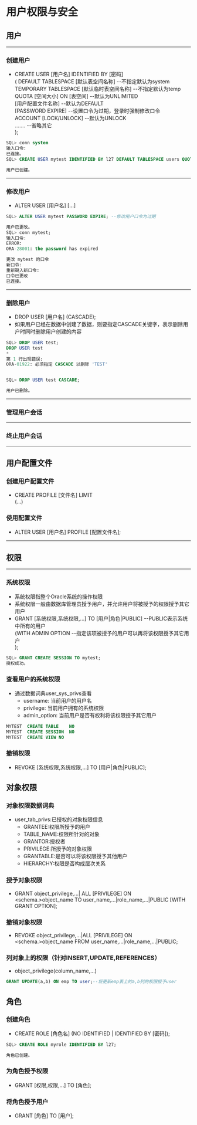 # 用户权限与安全
## 用户
---
### 创建用户
- CREATE USER [用户名] IDENTIFIED BY [密码]  
  ( DEFAULT TABLESPACE [默认表空间名称] --不指定默认为system  
    TEMPORARY TABLESPACE [默认临时表空间名称] --不指定默认为temp  
    QUOTA [空间大小] ON [表空间] --默认为UNLIMITED  
    [用户配置文件名称] --默认为DEFAULT  
    [PASSWORD EXPIRE] --设置口令为过期，登录时强制修改口令  
    ACCOUNT [LOCK/UNLOCK] --默认为UNLOCK  
    ....... --省略其它  
  );
```SQL
SQL> conn system
输入口令: 
已连接。
SQL> CREATE USER mytest IDENTIFIED BY l27 DEFAULT TABLESPACE users QUOTA 20M ON users;

用户已创建。
```
---
### 修改用户
- ALTER USER [用户名] [...]
```SQL
SQL> ALTER USER mytest PASSWORD EXPIRE; --修改用户口令为过期                    

用户已更改。
SQL> conn mytest;
输入口令: 
ERROR:
ORA-28001: the password has expired

更改 mytest 的口令
新口令:
重新键入新口令:
口令已更改
已连接。
```
---
### 删除用户
- DROP USER [用户名] (CASCADE);
- 如果用户已经在数据中创建了数据，则要指定CASCADE关键字，表示删除用户时同时删除用户创建的内容
```SQL
SQL> DROP USER test;
DROP USER test
*
第 1 行出现错误:
ORA-01922: 必须指定 CASCADE 以删除 'TEST'


SQL> DROP USER test CASCADE; 

用户已删除。
```
---
### 管理用户会话
---
### 终止用户会话
---
## 用户配置文件
### 创建用户配置文件
- CREATE PROFILE [文件名] LIMIT  
  (...)

### 使用配置文件
- ALTER USER [用户名] PROFILE [配置文件名];

---
## 权限
---
### 系统权限
- 系统权限指整个Oracle系统的操作权限
- 系统权限一般由数据库管理员授予用户，并允许用户将被授予的权限授予其它用户
- GRANT [系统权限,系统权限,...] TO [用户|角色|PUBLIC]   --PUBLIC表示系统中所有的用户  
  (WITH ADMIN OPTION --指定该项被授予的用户可以再将该权限授予其它用户  
  );
```SQL
SQL> GRANT CREATE SESSION TO mytest;
授权成功。
```
### 查看用户的系统权限
- 通过数据词典user_sys_privs查看
  - username: 当前用户的用户名
  - privilege: 当前用户拥有的系统权限
  - admin_option: 当前用户是否有权利将该权限授予其它用户
```SQL
MYTEST	CREATE TABLE	NO
MYTEST	CREATE SESSION	NO
MYTEST	CREATE VIEW	NO
```

### 撤销权限
- REVOKE [系统权限,系统权限,...] TO [用户|角色|PUBLIC];

## 对象权限
### 对象权限数据词典
- user_tab_privs:已授权的对象权限信息
  - GRANTEE:权限所授予的用户
  - TABLE_NAME:权限所针对的对象
  - GRANTOR:授权者
  - PRIVILEGE:所授予的对象权限
  - GRANTABLE:是否可以将该权限授予其他用户
  - HIERARCHY:权限是否构成层次关系

### 授予对象权限
- GRANT object_privilege,...| ALL [PRIVILEGE] ON <schema.>object_name TO user_name,...|role_name,...|PUBLIC [WITH GRANT OPTION];

### 撤销对象权限
- REVOKE object_privilege,...|ALL [PRIVILEGE] ON <schema.>object_name FROM user_name,...|role_name,...|PUBLIC;

### 列对象上的权限（针对INSERT,UPDATE,REFERENCES）
- object_privilege(column_name,...)
```SQL
GRANT UPDATE(a,b) ON emp TO user;--将更新emp表上的a,b列的权限授予user
```

## 角色
### 创建角色
- CREATE ROLE [角色名] (NO IDENTIFIED | IDENTIFIED BY [密码]);
```SQL
SQL> CREATE ROLE myrole IDENTIFIED BY l27;

角色已创建。
```
### 为角色授予权限
- GRANT [权限,权限,...] TO [角色];

### 将角色授予用户
- GRANT [角色] TO [用户];

